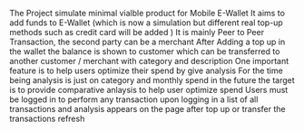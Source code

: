 The Project simulate minimal vialble product for Mobile E-Wallet
It aims to add funds to E-Wallet (which is now a simulation but different real top-up methods such as credit card will be added )
It is mainly Peer to Peer Transaction, the second party can be a merchant
After Adding a top up in the wallet the balance is shown to customer which can be transferred to another customer / merchant with category and description
One important feature is to help users optimize their spend by give analysis
    For the time being analysis is just on category and monthly spend
    in the future the target is to provide comparative anlaysis to help user optimize spend
Users must be logged in to perform any transaction
upon logging in a list of all transactions and analysis appears on the page
after top up or transfer the transactions refresh